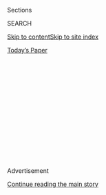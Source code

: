 <div id="app">

<div>

<div>

<div>

<div class="NYTAppHideMasthead css-1q2w90k e1suatyy0">

<div class="section css-ui9rw0 e1suatyy2">

<div class="css-eph4ug er09x8g0">

<div class="css-6n7j50">

</div>

<span class="css-1dv1kvn">Sections</span>

<div class="css-10488qs">

<span class="css-1dv1kvn">SEARCH</span>

</div>

[Skip to content](#site-content)[Skip to site
index](#site-index)

</div>

<div class="css-10698na e1huz5gh0">

</div>

</div>

<div id="masthead-bar-one" class="section hasLinks css-15hmgas e1csuq9d3">

<div class="css-uqyvli e1csuq9d0">

</div>

<div class="css-1uqjmks e1csuq9d1">

</div>

<div class="css-9e9ivx">

[](https://myaccount.nytimes.com/auth/login?response_type=cookie&client_id=vi)

</div>

<div class="css-1bvtpon e1csuq9d2">

[Today’s
Paper](https://www.nytimes.com/section/todayspaper)

</div>

</div>

</div>

</div>

<div data-aria-hidden="false">

<div id="site-content" data-role="main">

<div>

<div class="css-1aor85t" style="opacity:0.000000001;z-index:-1;visibility:hidden">

<div class="css-1hqnpie">

<div class="css-epjblv">

<span class="css-17xtcya">[Opinion](/section/opinion)</span><span class="css-x15j1o">|</span><span class="css-fwqvlz">The
Nightmare on Pennsylvania
Avenue</span>

</div>

<div class="css-k008qs">

<div class="css-1iwv8en">

<span class="css-18z7m18"></span>

<div>

</div>

</div>

<span class="css-1n6z4y">https://nyti.ms/2PaCYXg</span>

<div class="css-1705lsu">

<div class="css-4xjgmj">

<div class="css-4skfbu" data-role="toolbar" data-aria-label="Social Media Share buttons, Save button, and Comments Panel with current comment count" data-testid="share-tools">

  - 
  - 
  - 
  - 
    
    <div class="css-6n7j50">
    
    </div>

  - 
  - 

</div>

</div>

</div>

</div>

</div>

</div>

<div id="NYT_TOP_BANNER_REGION" class="css-13pd83m">

</div>

<div id="top-wrapper" class="css-1sy8kpn">

<div id="top-slug" class="css-l9onyx">

Advertisement

</div>

[Continue reading the main
story](#after-top)

<div class="ad top-wrapper" style="text-align:center;height:100%;display:block;min-height:250px">

<div id="top" class="place-ad" data-position="top" data-size-key="top">

</div>

</div>

<div id="after-top">

</div>

</div>

<div>

<div class="css-v5btjw etb61u70">

<div class="css-v05ibm etb61u71">

[Opinion](/section/opinion)

</div>

</div>

<div id="sponsor-wrapper" class="css-1hyfx7x">

<div id="sponsor-slug" class="css-19vbshk">

Supported by

</div>

[Continue reading the main
story](#after-sponsor)

<div id="sponsor" class="ad sponsor-wrapper" style="text-align:center;height:100%;display:block">

</div>

<div id="after-sponsor">

</div>

</div>

<div class="css-186x18t">

</div>

<div class="css-1vkm6nb ehdk2mb0">

# The Nightmare on Pennsylvania Avenue

</div>

Trump is the kind of boss who can’t do the job — and won’t go away.

<div class="css-18e8msd">

<div class="css-vp77d3 epjyd6m0">

<div class="css-1p10dcb ey68jwv0" data-aria-hidden="true">

[![Paul
Krugman](https://static01.nyt.com/images/2018/04/02/opinion/paul-krugman/paul-krugman-thumbLarge.png
"Paul Krugman")](https://www.nytimes.com/by/paul-krugman)

</div>

<div class="css-1baulvz">

By [<span class="css-1baulvz last-byline" itemprop="name">Paul
Krugman</span>](https://www.nytimes.com/by/paul-krugman)

<div class="css-8atqhb">

Opinion Columnist

</div>

</div>

</div>

  - July 30,
    2020

  - 
    
    <div class="css-4xjgmj">
    
    <div class="css-d8bdto" data-role="toolbar" data-aria-label="Social Media Share buttons, Save button, and Comments Panel with current comment count" data-testid="share-tools">
    
      - 
      - 
      - 
      - 
        
        <div class="css-6n7j50">
        
        </div>
    
      - 
      - 
    
    </div>
    
    </div>

</div>

<div class="css-79elbk" data-testid="photoviewer-wrapper">

<div class="css-z3e15g" data-testid="photoviewer-wrapper-hidden">

</div>

<div class="css-1a48zt4 ehw59r15" data-testid="photoviewer-children">

![<span class="css-16f3y1r e13ogyst0" data-aria-hidden="true">President
Trump’s response to the coronavirus has been a disaster both
epidemiological and
economic.</span><span class="css-cnj6d5 e1z0qqy90" itemprop="copyrightHolder"><span class="css-1ly73wi e1tej78p0">Credit...</span><span><span>Stefani
Reynolds for The New York
Times</span></span></span>](https://static01.nyt.com/images/2020/07/30/opinion/30krugmanWeb/merlin_175068288_6fc4088e-0dfb-4ea9-b02b-1b5f2149e907-articleLarge.jpg?quality=75&auto=webp&disable=upscale)

</div>

</div>

</div>

<div class="section meteredContent css-1r7ky0e" name="articleBody" itemprop="articleBody">

<div class="css-1fanzo5 StoryBodyCompanionColumn">

<div class="css-53u6y8">

Every worker’s nightmare is the horrible boss — everyone knows at least
one — who is utterly incompetent yet refuses to step aside. Such bosses
have the reverse Midas touch — everything they handle turns to crud —
but they’ll pull out every stop, violate every norm, to stay in that
corner office. And they damage, sometimes destroy, the institutions
they’re supposed to lead.

Donald Trump is, of course, one of those bosses. Unfortunately, he’s not
just a bad business executive. He is, God help us, the president. And
the institution he may destroy is the United States of America.

Has any previous president failed his big test as thoroughly as Trump
has these past few months? He rejected the advice of health experts and
pushed for a rapid economic reopening, hoping for a boom leading into
the election. He ridiculed and belittled measures that would have helped
slow the spread of the coronavirus, including wearing face masks and
practicing social distancing, turning what should have been common sense
into a front in the culture war.

The result has been disaster both epidemiological and economic.

Over the past week the U.S. [death
toll](https://ourworldindata.org/coronavirus-data-explorer?zoomToSelection=true&deathsMetric=true&interval=smoothed&smoothing=7&country=USA~DEU&pickerMetric=location&pickerSort=asc)
from Covid-19 averaged more than 1,000 people a day, compared with just
four — four\! — per day in Germany. Vice President Mike Pence’s mid-June
[declaration](https://www.wsj.com/articles/there-isnt-a-coronavirus-second-wave-11592327890)
that “There isn’t a coronavirus ‘second wave’” felt like whistling in
the dark even at the time; now it feels like a sick joke.

</div>

</div>

<div class="css-1fanzo5 StoryBodyCompanionColumn">

<div class="css-53u6y8">

<div class="css-1q1hscp">

<div class="css-1xk4eoy">

<div id="PK">

</div>

</div>

</div>

And all those extra deaths don’t seem to have bought us anything in
terms of economic performance. America’s economic contraction in the
first half of 2020 was [almost
identical](https://www.wsj.com/articles/germanys-economy-suffers-biggest-contraction-on-record-but-green-shoots-emerge-11596101866)
to the contraction in Germany, despite our far higher death toll. And
while life in Germany has in many ways returned to normal, a
[variety](https://twitter.com/ernietedeschi/status/1286740199796596743)
of
[indicators](https://twitter.com/ernietedeschi/status/1286741059435995136)
[suggest](https://twitter.com/dandolfa/status/1287907164955303936) that
after two months of rapid job growth, the U.S. recovery is stalling in
the face of a resurgent pandemic.

Wait, it gets worse. Trump, his officials and their allies in the Senate
have been totally committed to the idea that the U.S. economy will
experience a stunningly rapid recovery despite the wave of new
infections and deaths. They bought into that view so completely that
they seem incapable of taking on board the overwhelming evidence that it
isn’t happening.

Just a few days ago Larry Kudlow, Trump’s top economist, insisted that a
so-called V-shaped recovery was [still on
track](https://www.foxbusiness.com/economy/kudlow-maintains-v-shaped-economic-recovery-still-intact-despite-coronavirus-resurgence)
and that “unemployment claims and continuing claims are falling
rapidly.” In fact, [both are
rising](https://fred.stlouisfed.org/graph/fredgraph.png?g=tzhR).

But because the Trump team insisted that a roaring recovery was coming,
and refused to notice that it wasn’t happening, we’ve now stumbled into
a completely gratuitous economic crisis.

</div>

</div>

<div class="css-1fanzo5 StoryBodyCompanionColumn">

<div class="css-53u6y8">

Thanks to Republican inaction, millions of unemployed workers have seen
their last checks from the Pandemic Unemployment Compensation program,
which was meant to sustain them through a coronavirus-ravaged economy;
the virus is still raging, but their life support has been cut off.

So Trump has completely botched his job, bringing unnecessary pain to
millions of Americans and unnecessary death to thousands. He may not
care, but voters do. So he should be trying to turn things around, if
only as a matter of political and personal self-interest.

But here’s the thing: Even if Trump were the kind of guy who could learn
from his mistakes, it’s too late. If we had found ourselves in our
current situation a year ago, there might still have been time for Trump
to get the virus under control and turn the economy around. But the
election is just around the corner.

Suppose that the numbers on deaths and jobs were to get somewhat better
over the next three months. How much would that improve voters’ views of
the denier in chief? How much credence would the public give, even to
genuinely good news, after the false dawn this past spring? At this
point Trump is simply a failed president, and everyone except his
die-hard supporters knows it.

But as I said at the beginning, Trump is one of those nightmare bosses
who can’t do the job but won’t step aside.

So of course he’s now talking about [delaying the
election](https://www.washingtonpost.com/politics/trump-floats-idea-of-delaying-the-november-election-as-he-ramps-up-attacks-on-voting-by-mail/2020/07/30/15fe7ac6-d264-11ea-9038-af089b63ac21_story.html?hpid=hp_hp-top-table-main_trumpelection-920am%3Ahomepage%2Fstory-ans).
This was predictable; indeed, [Joe
Biden](https://www.usatoday.com/story/news/politics/2020/04/24/joe-biden-says-trump-try-kick-back-election-november/3018352001/)
predicted it months ago, amid much mockery from pundits (none of whom, I
predict, will apologize).

Now, Trump can’t do that. There will be an election on Nov. 3. But what
Trump can do, if he loses, is claim that the election was stolen, that
there were millions of fraudulent votes, that the results aren’t
legitimate. Hey, he did that after losing the popular vote in 2016, even
though he won the Electoral College.

</div>

</div>

<div class="css-1fanzo5 StoryBodyCompanionColumn">

<div class="css-53u6y8">

Such antics almost surely wouldn’t let him stay in the White House,
although the process of getting him out may be … interesting. But they
could produce a lot of chaos and quite possibly some violence across the
nation. And anyone who doesn’t think disgruntled Trump supporters would
try to sabotage a Biden administration — including its efforts to deal
with the pandemic — hasn’t been paying attention.

This is what happens when you put a horrible boss in charge of running
the country. And nobody can say when, if ever, the damage will be
repaired.

*The Times is committed to publishing* [*a diversity of
letters*](https://www.nytimes.com/2019/01/31/opinion/letters/letters-to-editor-new-york-times-women.html)
*to the editor. We’d like to hear what you think about this or any of
our articles. Here are some*
[*tips*](https://help.nytimes.com/hc/en-us/articles/115014925288-How-to-submit-a-letter-to-the-editor)*.
And here’s our email:*
[*letters@nytimes.com*](mailto:letters@nytimes.com)*.*

*Follow The New York Times Opinion section on*
[*Facebook*](https://www.facebook.com/nytopinion)*,* [*Twitter
(@NYTopinion)*](http://twitter.com/NYTOpinion) *and*
[*Instagram*](https://www.instagram.com/nytopinion/)*.*

</div>

</div>

</div>

<div>

</div>

<div>

</div>

<div>

</div>

<div>

<div id="bottom-wrapper" class="css-1ede5it">

<div id="bottom-slug" class="css-l9onyx">

Advertisement

</div>

[Continue reading the main
story](#after-bottom)

<div id="bottom" class="ad bottom-wrapper" style="text-align:center;height:100%;display:block;min-height:90px">

</div>

<div id="after-bottom">

</div>

</div>

</div>

</div>

</div>

## Site Index

<div>

</div>

## Site Information Navigation

  - [© <span>2020</span> <span>The New York Times
    Company</span>](https://help.nytimes.com/hc/en-us/articles/115014792127-Copyright-notice)

<!-- end list -->

  - [NYTCo](https://www.nytco.com/)
  - [Contact
    Us](https://help.nytimes.com/hc/en-us/articles/115015385887-Contact-Us)
  - [Work with us](https://www.nytco.com/careers/)
  - [Advertise](https://nytmediakit.com/)
  - [T Brand Studio](http://www.tbrandstudio.com/)
  - [Your Ad
    Choices](https://www.nytimes.com/privacy/cookie-policy#how-do-i-manage-trackers)
  - [Privacy](https://www.nytimes.com/privacy)
  - [Terms of
    Service](https://help.nytimes.com/hc/en-us/articles/115014893428-Terms-of-service)
  - [Terms of
    Sale](https://help.nytimes.com/hc/en-us/articles/115014893968-Terms-of-sale)
  - [Site
    Map](https://spiderbites.nytimes.com)
  - [Help](https://help.nytimes.com/hc/en-us)
  - [Subscriptions](https://www.nytimes.com/subscription?campaignId=37WXW)

</div>

</div>

</div>

</div>
